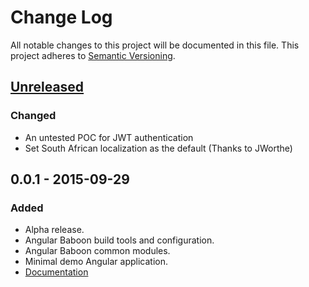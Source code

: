 # Change Log
All notable changes to this project will be documented in this file.
This project adheres to [Semantic Versioning](http://semver.org/).

## [Unreleased][unreleased]
### Changed
- An untested POC for JWT authentication
- Set South African localization as the default (Thanks to JWorthe)

## 0.0.1 - 2015-09-29
### Added
- Alpha release.
- Angular Baboon build tools and configuration.
- Angular Baboon common modules.
- Minimal demo Angular application.
- [Documentation](README.md)

[unreleased]: https://github.com/olivierlacan/keep-a-changelog/compare/v0.0.8...HEAD
[0.0.2]: https://github.com/olivierlacan/keep-a-changelog/compare/v0.0.1...v0.0.2